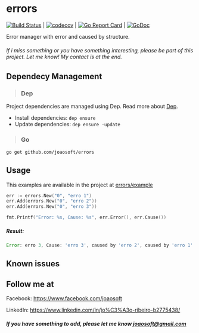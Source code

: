 # errors
[![Build Status](https://travis-ci.org/joaosoft/errors.svg?branch=master)](https://travis-ci.org/joaosoft/errors) | [![codecov](https://codecov.io/gh/joaosoft/errors/branch/master/graph/badge.svg)](https://codecov.io/gh/joaosoft/errors) | [![Go Report Card](https://goreportcard.com/badge/github.com/joaosoft/errors)](https://goreportcard.com/report/github.com/joaosoft/errors) | [![GoDoc](https://godoc.org/github.com/joaosoft/errors?status.svg)](https://godoc.org/github.com/joaosoft/errors)

Error manager with error and caused by structure.

###### If i miss something or you have something interesting, please be part of this project. Let me know! My contact is at the end.

## Dependecy Management 
>### Dep

Project dependencies are managed using Dep. Read more about [Dep](https://github.com/golang/dep).
* Install dependencies: `dep ensure`
* Update dependencies: `dep ensure -update`


>### Go
```
go get github.com/joaosoft/errors
```

## Usage 
This examples are available in the project at [errors/example](https://github.com/joaosoft/errors/tree/master)
```go
err := errors.New("0", "erro 1")
err.Add(errors.New("0", "erro 2"))
err.Add(errors.New("0", "erro 3"))

fmt.Printf("Error: %s, Cause: %s", err.Error(), err.Cause())
```

##### Result:
```javascript
Error: erro 3, Cause: 'erro 3', caused by 'erro 2', caused by 'erro 1'
```

## Known issues


## Follow me at
Facebook: https://www.facebook.com/joaosoft

LinkedIn: https://www.linkedin.com/in/jo%C3%A3o-ribeiro-b2775438/

##### If you have something to add, please let me know joaosoft@gmail.com
